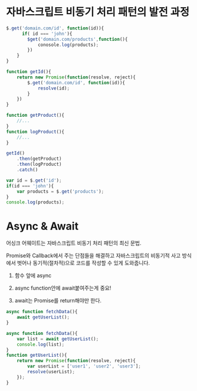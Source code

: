 # 자바스크립트 비동기 처리 패턴의 발전 과정

```javascript
$.get('domain.com/id', function(id)){
      if( id === 'john'){
    	$get('domain.com/products',function(){
            conosole.log(products);
        })
	}
}
```

```javascript
function getId(){
	return new Promise(function(resolve, reject){
		$.get('domain.com/id', function(id)){
			resolve(id);
		}
	})
}

function getProduct(){
    //...
}
function logProduct(){
    //...
}
```

```javascript
getId()
	.then(getProduct)
	.then(logProduct)
	.catch()
```



```javascript
var id = $.get('id');
if(id === 'john'){
    var products = $.get('products');
}
console.log(products);
```



# Async & Await

어싱크 어웨이트는 자바스크립트 비동기 처리 패턴의 최신 문법.

Promise와 Callback에서 주는 단점들을 해결하고 자바스크립트의 비동기적 사고 방식에서 벗어나 동기적(절차적)으로 코드를 작성할 수 있게 도와줍니다.

1. 함수 앞에 async

2.  async function안에 await붙여주는게 중요!
3.  await는 Promise를 return해야만 한다.

```javascript
async function fetchData(){
	await getUserList();
}
```



```javascript
async function fetchData(){
    var list = await getUserList();
    console.log(list);
}
function getUserList(){
    return new Promise(function(resolve, reject){
        var userList = ['user1', 'user2', 'user3'];
        resolve(userList);
    });
}
```